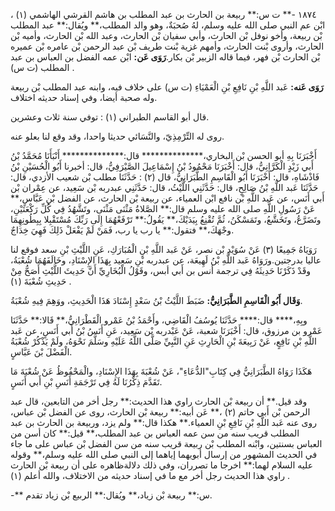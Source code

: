١٨٧٤ -** ت س:** ربيعة بن الحارث بن عبد المطلب بن هاشم القرشي الهاشمي (١) ، ابْن عم النبي صلى الله عليه وسلم، لهُ صُحبَةٌ، وهو والد المطلب،** ويُقال:** عبد المطلب بْن ربيعة، وأخو نوفل بْن الحارث، وأبي سفيان بْن الحارث، وعبد الله بْن الحارث، وأميه بْن الحارث، وأروى بْنت الحارث، وأمهم غزية بْنت طريف بْن عبد الرحمن بْن عامره بْن عميره بْن الحارث بْن فهر، فيما قاله الزبير بْن بكار.**رَوَى عَن:** ابْن عمه الفضل بن العباس بن عبد المطلب (ت س) .

**رَوَى عَنه:** عَبد اللَّهِ بْنِ نَافِعِ بْنِ الْعَمْيَاءِ (ت س) على خلاف فيه، وابنه عبد المطلب بْن ربيعة وله صحبة أيضا، وفي إسناد حديثه اختلاف.

قال أبو القاسم الطبراني (١) : توفي سنة ثلاث وعشرين.

روى له التِّرْمِذِيّ، والنَّسَائي حديثا واحدا، وقد وقع لنا بعلو عنه.

أَخْبَرَنَا بِهِ أبو الحسن بْن البخاري،************** قال:************** أَنْبَأَنَا مُحَمَّدُ بْنُ أَبي زَيْدٍ الْكَرَّانِيُّ، قال: أَخْبَرَنَا مَحْمُودُ بْنُ إِسْمَاعِيلَ الصَّيْرَفِيُّ، قال: أخبرنا أَبُو الْحُسَيْنِ بْنُ فَاذْشَاهِ، قال: أَخْبَرَنَا أَبُو الْقَاسِمِ الطَّبَرَانِيُّ، قال (٢) : حَدَّثَنَا مطلب بْن شعيب الأزدي، قال: حَدَّثَنَا عَبد اللَّهِ بْنُ صَالِحٍ، قال: حَدَّثَنِي اللَّيْثُ، قال: حَدَّثَنِي عبدربه بْن سَعِيد، عن عِمْران بْن أَبي أَنَس، عن عَبد اللَّهِ بْن نافع ابْن العمياء، عن ربيعة بْن الحارث، عن الفضل بْنِ عَبَّاسٍ،** عَنْ رَسُولِ اللَّهِ صلى الله عليه وسلم قال:** الصَّلاةُ مَثْنَى مَثْنَى، وتَشَّهُدُ فِي كُلِّ رَكْعَتَيْنِ، وتَضَرَّعُ، وتَخَشَّعُ، وتَمَسْكَنُ، ثُمَّ تُقْنِعُ بِيَدَيْكَ،** يَقُولُ:** تَرْفَعْهُمَا إِلَى رَبِّكَ مُسْتَقْبِلا بِبِطُونِهِمَا وجْهَكَ،** فتقول:** يا رب يا رب، فَمَنْ لَمْ يَفْعَلْ ذَلِكَ فَهِيَ خِدَاجٌ.

رَوَيَاهُ جَمِيعًا (٣) عَنْ سُوَيْدِ بْن نصر، عَنْ عَبد اللَّهِ بْنِ الْمُبَارَكِ، عَنِ اللَّيْثِ بْنِ سعد فوقع لنا عاليا بدرجتين.ورَوَاهُ عَبد اللَّهِ بْنُ لَهِيعَة، عن عبدربه بْنِ سَعِيد بِهَذَا الإِسْنَادِ، وخَالَفَهُمَا شُعْبَةُ، وقَدْ ذَكَرْنَا حَدِيثَهُ فِي ترجمة أنس بن أَبي أبس، وقَوْلُ الْبُخَارِيِّ أَنَّ حَدِيثَ اللَّيْثِ أَصَحُّ مِنْ حَدِيثِ شُعْبَةَ (١) .

**وَقَال أَبُو الْقَاسِمِ الطَّبَرَانِيُّ:** ضَبَطَ اللَّيْثُ بْنُ سَعْدٍ إِسْنَادَ هَذَا الْحَدِيثِ، ووَهِمَ فِيهِ شُعْبَةُ.

وبِهِ،**** قال:**** حَدَّثَنَا يُوسُفُ الْقَاضِي، وأَحْمَدُ بْنُ عَمْرو الْقَطْرَانِيُّ،** قَالا:** حَدَّثَنَا عَمْرو بن مرزوق، قال: أَخْبَرَنَا شعبة، عَنْ عَبْدربه بْن سَعِيد، عَنِ أَنَسُ بْنُ أَبي أَنَسٍ، عن عَبد اللَّهِ بْنِ نَافِعٍ، عَنْ رَبِيعَةَ بْنِ الْحَارِثِ عَنِ النَّبِيِّ صَلَّى اللَّهُ عَلَيْهِ وسَلَّمَ نَحْوَهُ، ولَمْ يَذْكُرْ شُعْبَةُ الْفَضْلَ بْنَ عَبَّاسٍ.

هَكَذَا رَوَاهُ الطَّبَرَانِيُّ فِي كِتَابِ"الدُّعَاءِ"، عَنْ شُعْبَةَ بِهَذَا الإِسْنَادِ، والْمَحْفُوظُ عَنْ شُعْبَةَ مَا تَقَدَّمَ ذِكْرُنَا لَهُ فِي تَرْجَمَةِ أَنَسِ بْنِ أَبي أَنَسٍ.

وقد قيل.** أن ربيعة بْن الحارث راوي هذا الحديث:** رجل أخر من التابعين، قال عبد الرحمن بْن أَبي حاتم (٢) ،** عَن أبيه:** ربيعة بْن الحارث، روى عن الفضل بْن عباس، روى عنه عَبد اللَّهِ بْنِ نَافِعِ بْنِ العمياء.** هكذا قال:** ولم يزد، وربيعة بن الحارث بن عبد المطلب قريب سنه من سن عمه العباس بن عبد المطلب،** قيل:** كان أسن من العباس بسنتين، وابْنه المطلب بْن ربيعة قريب سنه من سن الفضل بْن عباس على ما جاء في الحديث المشهور من إرسال أبويهما إياهما إلى النبي صلى الله عليه وسلم،** وقوله عليه السلام لهما:** اخرجا ما تصرران، وفي ذلك دلالةظاهره على أن ربيعة بْن الحارث راوي هذا الحديث رجل أخر مع ما في إسناد حديثه من الاختلاف، والله أعلم (١) .

-** س:** ربيعة بْن زياد،** ويُقال:** الربيع بْن زياد تقدم.